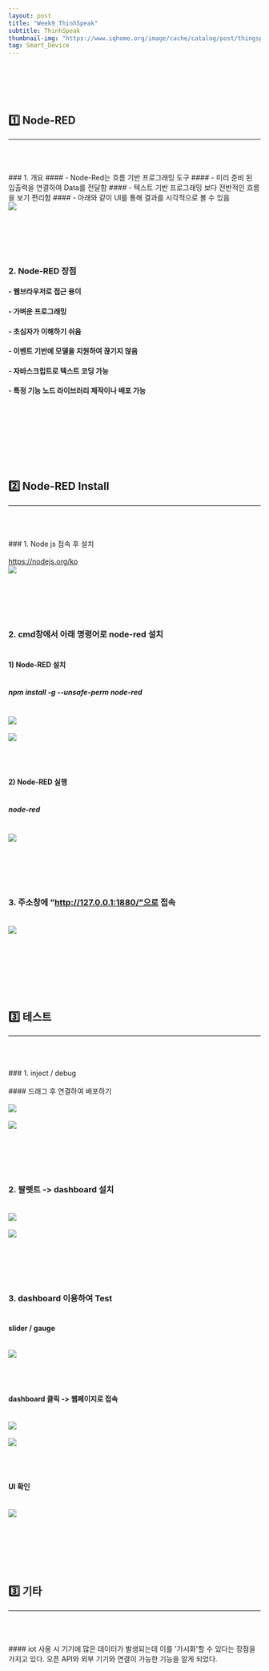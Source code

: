 ```yaml
---
layout: post
title: "Week9_ThinhSpeak"
subtitle: ThinhSpeak
thumbnail-img: "https://www.iqhome.org/image/cache/catalog/post/thingspeak-1200x750.png"
tag: Smart_Device
---
```


<br><br>
<br><br>

## 1️⃣ Node-RED  
<hr/>
<br>
<br><br>
### 1. 개요  
#### - Node-Red는 흐름 기반 프로그래밍 도구
#### - 미리 준비 된 입출력을 연결하여 Data를 전달함
#### - 텍스트 기반 프로그래밍 보다 전반적인 흐름을 보기 편리함 
#### - 아래와 같이 UI를 통해 결과를 시각적으로 볼 수 있음 <br>
<img src = "https://velog.velcdn.com/images%2F2taesung%2Fpost%2Fc2cef150-39e6-42e8-a7bc-e0e23acfbd2a%2Fimage.png"/><br>
 <br> <br> <br> <br> <br>

### 2. Node-RED 장점 
#### - 웹브라우저로 접근 용이
#### - 가벼운 프로그래밍
#### - 초심자가 이해하기 쉬움
#### - 이벤트 기반에 모델을 지원하여 끊기지 않음
#### - 자바스크립트로 텍스트 코딩 가능 
#### - 특정 기능 노드 라이브러리 제작이나 배포 가능

<br>
<br><br>
<br><br>
<br><br>

## 2️⃣ Node-RED Install
<hr/>
<br>
<br><br>
### 1. Node js 접속 후 설치 <br><br>
<a href="https://nodejs.org/ko">https://nodejs.org/ko</a><br>
<img src = "https://user-images.githubusercontent.com/63178658/233537250-899c96af-3605-4538-bed0-6b5a029e4f05.png"/>
<br><br>
<br><br>
<br><br>

### 2. cmd창에서 아래 명령어로 node-red 설치 <br><br>
#### 1) Node-RED 설치 <br><br>
##### npm install -g --unsafe-perm node-red<br><br>
<img src = "https://user-images.githubusercontent.com/63178658/233537254-ab2b2cfe-b48e-430f-8cfa-57cd4c87c681.png"/><br><br>
<img src = "https://user-images.githubusercontent.com/63178658/233537255-30865054-aace-4459-8bc8-1f30c5899fb0.png"/>
<br><br>
<br><br>

#### 2) Node-RED 실행<br><br>
##### node-red<br><br>
<img src = "https://user-images.githubusercontent.com/63178658/233537257-3a295856-d601-4a95-b314-21bd635a9e26.png"/>
<br><br>
<br><br>
<br><br>

### 3. 주소창에 "http://127.0.0.1:1880/"으로 접속 <br><br>
<img src = "https://user-images.githubusercontent.com/63178658/233538586-1bfe19ad-d313-48a0-b70d-36ea8cb3bbf8.png"/><br>
<br><br>
<br><br>
<br><br>
<br>

## 3️⃣ 테스트 
<hr/>
<br>
<br><br>
### 1. inject / debug  <br><br>
#### 드래그 후 연결하여 배포하기 <br><br>
<img src = "https://user-images.githubusercontent.com/63178658/233539181-49bff1ea-12c9-46d5-9186-70b75ce6904a.png"/><br><br>
<img src = "https://user-images.githubusercontent.com/63178658/233539182-80a22675-652c-4a81-8bc7-90aa40b6e79f.png"/>
<br><br>
<br><br>
<br><br>

### 2. 팔렛트 -> dashboard 설치   <br><br>
<img src = "https://user-images.githubusercontent.com/63178658/233539184-4c377cdc-b992-4d5c-b129-b725597ccb17.png"/><br><br>
<img src = "https://user-images.githubusercontent.com/63178658/233539190-bb113563-f69d-4ed1-b96d-21395ed26acb.png"/>
<br><br>
<br><br>
<br><br>

### 3. dashboard 이용하여 Test   <br><br>
#### slider / gauge <br><br>
<img src = "https://user-images.githubusercontent.com/63178658/233539200-c5531c39-18f3-4eed-ac0b-d91083c6f27e.png"/><br><br><br><br>
#### dashboard 클릭 -> 웹페이지로 접속  <br><br>
<img src = "https://user-images.githubusercontent.com/63178658/233539203-ee1fc66c-3206-475e-8222-cac7419f02ca.png"/><br><br>
<img src = "https://user-images.githubusercontent.com/63178658/233539204-257d09f4-0192-402b-9e17-ef06845792b9.png"/><br><br><br><br>
#### UI 확인 <br><br>
<img src = "https://user-images.githubusercontent.com/63178658/233539199-d45f066c-2734-44b4-8ccf-29cb7b381ba9.png"/>
<br><br>
<br><br>
<br><br>
<br>

## 3️⃣ 기타 
<hr/>
<br>
<br><br>
#### iot 사용 시 기기에 많은 데이터가 발생되는데 이를 '가시화'할 수 있다는 장점을 가지고 있다. 오픈 API와 외부 기기와 연결이 가능한 기능을 알게 되었다. 

<br><br><br><br>
